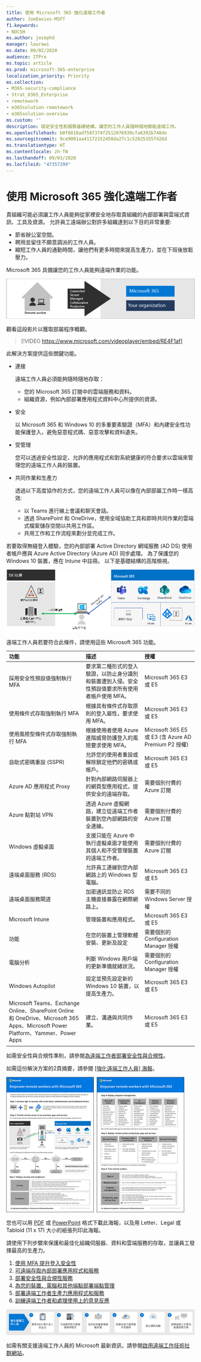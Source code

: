 ```yaml
---
title: 使用 Microsoft 365 強化遠端工作者
author: JoeDavies-MSFT
f1.keywords:
- NOCSH
ms.author: josephd
manager: laurawi
ms.date: 09/02/2020
audience: ITPro
ms.topic: article
ms.prod: microsoft-365-enterprise
localization_priority: Priority
ms.collection:
- M365-security-compliance
- Strat_O365_Enterprise
- remotework
- m365solution-remotework
- m365solution-overview
ms.custom: ''
description: 設定安全性和服務基礎結構，讓您的工作人員隨時隨地都能遠端工作。
ms.openlocfilehash: b0f6816ad758f374f2512076939cfa6392b748de
ms.sourcegitcommit: 9ce9001aa41172152458da27c1c52825355f426d
ms.translationtype: HT
ms.contentlocale: zh-TW
ms.lasthandoff: 09/03/2020
ms.locfileid: "47357299"
---
```

# <a name="empower-remote-workers-with-microsoft-365"></a>使用 Microsoft 365 強化遠端工作者

貴組織可能必須讓工作人員能夠從家裡安全地存取貴組織的內部部署與雲端式資訊、工具及資源。 允許員工遠端辦公對許多組織達到以下目的非常重要:

- 節省辦公室空間。
- 聘用並留住不願意調派的工作人員。
- 縮短工作人員的通勤時間，讓他們有更多時間來提高生產力，並在下班後放鬆壓力。

Microsoft 365 具備讓您的工作人員能夠遠端作業的功能。

![使用 Microsoft 365 強化您的遠端工作人員](../media/empower-people-to-work-remotely/2-m365-remoteworker-solution-businessoverview.png)

觀看這段影片以獲取部屬程序概觀。

> [!VIDEO https://www.microsoft.com/videoplayer/embed/RE4F1af]

此解決方案提供這些關鍵功能。

- 連接

  遠端工作人員必須能夠隨時隨地存取： 

  - 您的 Microsoft 365 訂閱中的雲端服務和資料。 
  - 組織資源，例如內部部署應用程式資料中心所提供的資源。

- 安全

  以 Microsoft 365 和 Windows 10 的多重要素驗證（MFA）和內建安全性功能保護登入，避免惡意程式碼、惡意攻擊和資料遺失。

- 受管理

  您可以透過安全性設定、允許的應用程式和對系統健康的符合要求以雲端來管理您的遠端工作人員的裝置。

- 共同作業和生產力

  透過以下高度協作的方式，您的遠端工作人員可以像在內部部屬工作時一樣高效:
  - 以 Teams 進行線上會議和聊天會話。 
  - 透過 SharePoint 和 OneDrive，使用全域協助工具和即時共同作業的雲端式檔案儲存空間以共用工作區。
  - 共用工作和工作流程來劃分並完成工作。 

若要取得無縫登入體驗，您的內部部署 Active Directory 網域服務 (AD DS) 使用者帳戶應與 Azure Active Directory (Azure AD) 同步處理。 為了保護您的 Windows 10 裝置，應在 Intune 中註冊。 以下是基礎結構的高階檢視。

![適用於使用 Microsoft 365 之遠端工作者的基本基礎結構](../media/empower-people-to-work-remotely/remote-workers-basic-infrastructure.png)

遠端工作人員若要符合此條件，請使用這些 Microsoft 365 功能。

| 功能 | 描述 | 授權 |
|:-------|:-----|:-------|
| 採用安全性預設值強制執行 MFA   | 要求第二種形式的登入驗證，以防止身分識別和裝置遭到入侵。安全性預設值要求所有使用者帳戶使用 MFA。   | Microsoft 365 E3 或 E5 |
| 使用條件式存取強制執行 MFA| 根據具有條件式存取原則的登入屬性，要求使用 MFA。    | Microsoft 365 E3 或 E5 | 
| 使用風險型條件式存取強制執行 MFA   | 根據使用者使用 Azure 進階威脅防護登入的風險要求使用 MFA。 | Microsoft 365 E5 或 E3 (含 Azure AD Premium P2 授權) | 
| 自助式密碼重設 (SSPR)    | 允許您的使用者重設或解除鎖定他們的密碼或帳戶。  | Microsoft 365 E3 或 E5 |
| Azure AD 應用程式 Proxy    | 針對內部網路伺服器上的網頁型應用程式，提供安全的遠端存取。   | 需要個別付費的 Azure 訂閱 |
| Azure 點對站 VPN   | 透過 Azure 虛擬網路，建立從遠端工作者裝置到您內部網路的安全連線。   | 需要個別付費的 Azure 訂閱 |
| Windows 虛擬桌面   | 支援只能在 Azure 中執行虛擬桌面才能使用其個人和不受管理裝置的遠端工作者。 | 需要個別付費的 Azure 訂閱 |
| 遠端桌面服務 (RDS) | 允許員工連線到您內部網路上的 Windows 型電腦。 | Microsoft 365 E3 或 E5 | 
| 遠端桌面服務閘道   | 加密通訊並防止 RDS 主機直接暴露在網際網路上。 | 需要不同的 Windows Server 授權 |
| Microsoft Intune | 管理裝置和應用程式。   | Microsoft 365 E3 或 E5 | 
| 功能 | 在您的裝置上管理軟體安裝、更新及設定 | 需要個別的 Configuration Manager 授權 |
| 電腦分析 | 判斷 Windows 用戶端的更新準備就緒狀況。   | 需要個別的 Configuration Manager 授權 |
| Windows Autopilot | 設定並預先設定新的 Windows 10 裝置，以提高生產力。   | Microsoft 365 E3 或 E5 |
| Microsoft Teams、Exchange Online、SharePoint Online 和 OneDrive、Microsoft 365 Apps、Microsoft Power Platform、Yammer、Power Apps | 建立、溝通與共同作業。 | Microsoft 365 E3 或 E5 |
||||

如需安全性與合規性準則，請參閱[為遠端工作者部署安全性與合規性](empower-people-to-work-remotely-security-compliance.md)。

<a name="poster"></a> 如需這份解決方案的2頁摘要，請參閱 [[強化遠端工作人員] 海報](../downloads/empower-remote-workers.pdf)。

[![強化遠端工作人員海報](../media/empower-people-to-work-remotely/empower-remote-workers-poster.png)](../downloads/empower-remote-workers.pdf)

您也可以用 [PDF](https://github.com/MicrosoftDocs/microsoft-365-docs/raw/public/microsoft-365/downloads/empower-remote-workers.pdf) 或 [PowerPoint](https://github.com/MicrosoftDocs/microsoft-365-docs/raw/public/microsoft-365/downloads/empower-remote-workers.pptx) 格式下載此海報，以及用 Letter、Legal 或 Tabloid (11 x 17) 大小的紙張列印此海報。

請使用下列步驟來保護和最佳化組織伺服器、資料和雲端服務的存取，並讓員工發揮最高的生產力。

1. [使用 MFA 提升登入安全性](empower-people-to-work-remotely-secure-sign-in.md)
2. [可遠端存取內部部署應用程式和服務](empower-people-to-work-remotely-remote-access.md)
3. [部署安全性與合規性服務](empower-people-to-work-remotely-security-compliance.md)
4. [為您的裝置、電腦和其他端點部署端點管理](empower-people-to-work-remotely-manage-endpoints.md)
5. [部署遠端工作者生產力應用程式和服務](empower-people-to-work-remotely-teams-productivity-apps.md)
6. [訓練遠端工作者和處理使用上的意見反應](empower-people-to-work-remotely-train-monitor-usage.md)

![使用 Microsoft 365 強化遠端工作人員的步驟](../media/empower-people-to-work-remotely/remote-workers-step-grid.png)

如需有關支援遠端工作人員的 Microsoft 最新資訊，請參閱[啟用遠端工作技術社群網站](https://resources.techcommunity.microsoft.com/enabling-remote-work/)。
